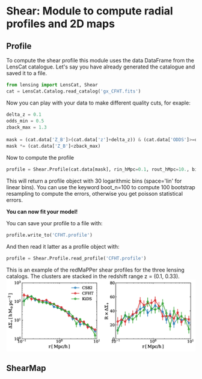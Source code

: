 # Shear: Module to compute radial profiles and 2D maps

## Profile

To compute the shear profile this module uses the data DataFrame from the LensCat catalogue. Let's say you have already generated the catalogue and saved it to a file.

```python
from lensing import LensCat, Shear
cat = LensCat.Catalog.read_catalog('gx_CFHT.fits')
```

Now you can play with your data to make different quality cuts, for exaple:
```python
delta_z = 0.1
odds_min = 0.5
zback_max = 1.3

mask = (cat.data['Z_B']>(cat.data['z']+delta_z)) & (cat.data['ODDS']>=odds_min)
mask *= (cat.data['Z_B']<zback_max)
```

Now to compute the profile
```python
profile = Shear.Profile(cat.data[mask], rin_hMpc=0.1, rout_hMpc=10., bins=30)
```
This will return a profile object with 30 logarithmic bins (space='lin' for linear bins). You can use the keyword boot_n=100 to compute 100 bootstrap resampling to compute the errors, otherwise you get poisson statistical errors.

**You can now fit your model!**

 You can save your profile to a file with:
 ```python
 profile.write_to('CFHT.profile') 
 ```
 And then read it latter as a profile object with:
 ```python
 profile = Shear.Profile.read_profile('CFHT.profile')
 ```

 This is an example of the redMaPPer shear profiles for the three lensing catalogs. The clusters are stacked in the redshift range z = (0.1, 0.33).
 ![Shear profiles](https://github.com/mchalela/lensing/blob/master/Shear/shear_profiles.png)

## ShearMap
